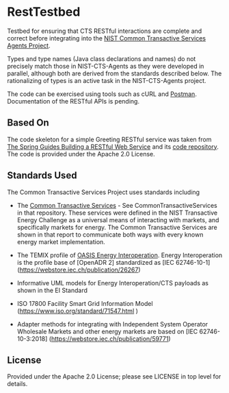 # RestTestbed
Testbed for ensuring that CTS RESTful interactions are complete and correct before integrating into the [NIST Common Transactive Services Agents Project](https://github.com/EnergyMashupLab/NIST-CTS-Agents).

Types and type names (Java class declarations and names) do not precisely match those in NIST-CTS-Agents as they were developed in parallel, although both are derived from the standards described below.
The rationalizing of types is an active task in the NIST-CTS-Agents project.

The code can be exercised using tools such as cURL and [Postman](https://www.postman.com/). Documentation of the RESTful APIs is pending.

Based On
------------

The code skeleton for a simple Greeting RESTful service was taken from [The Spring Guides Building a RESTful Web Service](https://spring.io/guides/gs/rest-service/) and its [code repository](https://github.com/spring-guides/gs-rest-service). The code is provided under the Apache 2.0 License.

Standards Used
--------------

The Common Transactive Services Project uses standards including

-   The [Common Transactive Services](https://github.com/EnergyMashupLab/TransactiveEnergyChallenge) - See CommonTransactiveServices
    in that repository. These services were defined in the NIST Transactive Energy Challenge as a universal means of interacting
    with markets, and specifically markets for energy. The Common Transactive Services are shown in that report to communicate
    both ways with every known energy market implementation.

-   The TEMIX profile of [OASIS Energy
    Interoperation](https://docs.oasis-open.org/energyinterop/ei/v1.0/os/).
    Energy Interoperation is the profile base of [OpenADR 2] standardized as
    [IEC 62746-10-1] (<https://webstore.iec.ch/publication/26267>)

-   Informative UML models for Energy Interoperation/CTS payloads as shown in
    the EI Standard

-   ISO 17800 Facility Smart Grid Information Model
    (<https://www.iso.org/standard/71547.html> )

-   Adapter methods for integrating with Independent System Operator Wholesale
    Markets and other energy markets are based on [IEC 62746-10-3:2018]
    (<https://webstore.iec.ch/publication/59771>)

License
---------
Provided under the Apache 2.0 License; please see LICENSE in top level for details.
